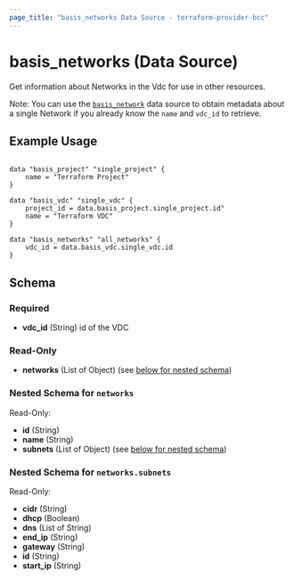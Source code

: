 ```yaml
---
page_title: "basis_networks Data Source - terraform-provider-bcc"
---
```

# basis_networks (Data Source)

Get information about Networks in the Vdc for use in other resources.

Note: You can use the [`basis_network`](Network) data source to obtain metadata
about a single Network if you already know the `name` and `vdc_id` to retrieve.

## Example Usage

```hcl

data "basis_project" "single_project" {
    name = "Terraform Project"
}

data "basis_vdc" "single_vdc" {
    project_id = data.basis_project.single_project.id"
    name = "Terraform VDC"
}

data "basis_networks" "all_networks" {
    vdc_id = data.basis_vdc.single_vdc.id
}

```

## Schema

### Required

- **vdc_id** (String) id of the VDC

### Read-Only

- **networks** (List of Object) (see [below for nested schema](#nestedatt--networks))

<a id="nestedatt--networks"></a>
### Nested Schema for `networks`

Read-Only:

- **id** (String)
- **name** (String)
- **subnets** (List of Object) (see [below for nested schema](#nestedobjatt--networks--subnets))

<a id="nestedobjatt--networks--subnets"></a>
### Nested Schema for `networks.subnets`

Read-Only:

- **cidr** (String)
- **dhcp** (Boolean)
- **dns** (List of String)
- **end_ip** (String)
- **gateway** (String)
- **id** (String)
- **start_ip** (String)
